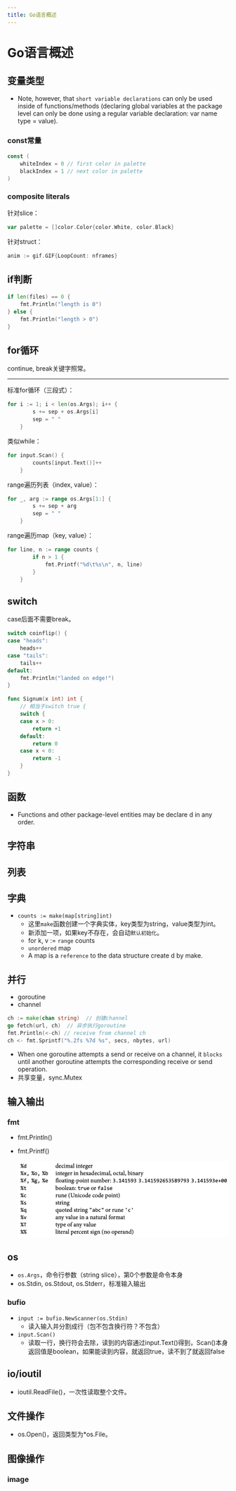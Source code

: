 ```yaml
---
title: Go语言概述
---
```


# Go语言概述

## 变量类型

- Note, however, that `short variable declarations` can only be used inside of functions/methods (declaring global variables at the package level can only be done using a regular variable declaration: var name type = value).

### const常量

```go
const (
	whiteIndex = 0 // first color in palette
	blackIndex = 1 // next color in palette
)
```

### composite literals

针对slice：

```go
var palette = []color.Color{color.White, color.Black}
```

针对struct：

```go
anim := gif.GIF{LoopCount: nframes}
```

## if判断

```go
if len(files) == 0 {
	fmt.Println("length is 0")
} else {
	fmt.Println("length > 0")
}
```

## for循环

continue, break关键字照常。

---

标准for循环（三段式）：

```go
for i := 1; i < len(os.Args); i++ {
		s += sep + os.Args[i]
		sep = " "
	}
```

类似while：

```go
for input.Scan() {
		counts[input.Text()]++
	}
```

range遍历列表（index, value）：

```go
for _, arg := range os.Args[1:] {
		s += sep + arg
		sep = " "
	}
```

range遍历map（key, value）：

```go
for line, n := range counts {
		if n > 1 {
			fmt.Printf("%d\t%s\n", n, line)
		}
	}
```

## switch

case后面不需要break。

```go
switch coinflip() {
case "heads":
	heads++
case "tails":
	tails++
default:
	fmt.Println("landed on edge!")
}
```

```go
func Signum(x int) int {
	// 相当于switch true {
	switch {
	case x > 0:
		return +1
	default:
		return 0
	case x < 0:
		return -1
	}
}
```

## 函数

- Functions and other package-level entities may be declare d in any order.

## 字符串

## 列表

## 字典

- `counts := make(map[string]int)`
    - 这里`make`函数创建一个字典实体，key类型为string，value类型为int。
    - 新添加一项，如果key不存在，会自动`默认初始化`。
    - for k, v := `range` counts
    - `unordered` map
    - A map is a `reference` to the data structure create d by make.

## 并行

- goroutine
- channel

```go
ch := make(chan string)  // 创建channel
go fetch(url, ch)  // 异步执行goroutine
fmt.Println(<-ch) // receive from channel ch
ch <- fmt.Sprintf("%.2fs %7d %s", secs, nbytes, url)
```

- When one goroutine attempts a send or receive on a channel, it `blocks` until another goroutine attempts the corresponding receive or send operation.
- 共享变量，sync.Mutex

## 输入输出

### fmt

- fmt.Println()
- fmt.Printf()
    
    ![fdcc9a0cbd6bffc1602fdfd6348d12c5](assets/fdcc9a0cbd6bffc1602fdfd6348d12c5.png)
    

## os

- `os.Args`，命令行参数（string slice），第0个参数是命令本身
- os.Stdin, os.Stdout, os.Stderr，标准输入输出

### bufio

- `input := bufio.NewScanner(os.Stdin)`
    - 读入输入并分割成行（包不包含换行符？不包含）
- `input.Scan()`
    - 读取一行，换行符会去除，读到的内容通过input.Text()得到，Scan()本身返回值是boolean，如果能读到内容，就返回true，读不到了就返回false

## io/ioutil

- ioutil.ReadFile()，一次性读取整个文件。

## 文件操作

- os.Open()，返回类型为*os.File。

## 图像操作

### image